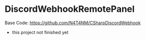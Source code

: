 # DiscordWebhookRemotePanel

Base Code: https://github.com/N4T4NM/CSharpDiscordWebhook

* this project not finished yet
